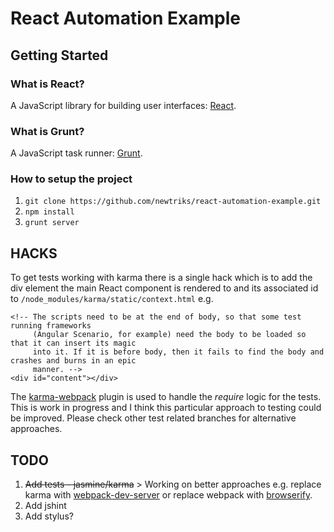 # React Automation Example

## Getting Started

### What is React?

A JavaScript library for building user interfaces: [React](http://facebook.github.io/).

### What is Grunt?

A JavaScript task runner: [Grunt](http://gruntjs.com/).

### How to setup the project

1. `git clone https://github.com/newtriks/react-automation-example.git`
2. `npm install`
3. `grunt server`

## HACKS

To get tests working with karma there is a single hack which is to add the div element the main React component is rendered to and its associated id to `/node_modules/karma/static/context.html` e.g.

```
<!-- The scripts need to be at the end of body, so that some test running frameworks
     (Angular Scenario, for example) need the body to be loaded so that it can insert its magic
     into it. If it is before body, then it fails to find the body and crashes and burns in an epic
     manner. -->
<div id="content"></div>
```

The [karma-webpack](https://github.com/newtriks/karma-webpack) plugin is used to handle the *require* logic for the tests. This is work in progress and I think this particular approach to testing could be improved. Please check other test related branches for alternative approaches.

## TODO

1. ~~Add tests - jasmine/karma~~ > Working on better approaches e.g. replace karma with [webpack-dev-server](https://github.com/webpack/webpack-dev-server) or replace webpack with [browserify](http://browserify.org/).
2. Add jshint
2. Add stylus?
